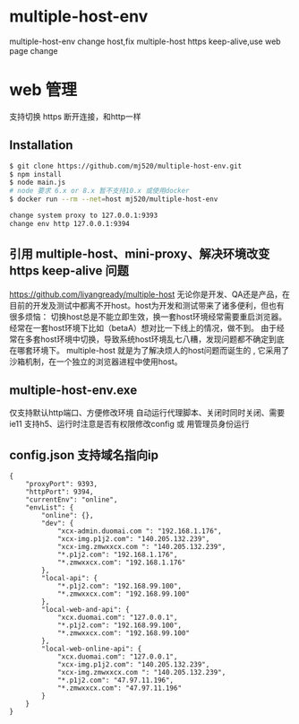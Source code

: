 # multiple-host-env

multiple-host-env change host,fix multiple-host https keep-alive,use web page change

# web 管理
支持切换 https 断开连接，和http一样

## Installation

```bash
$ git clone https://github.com/mj520/multiple-host-env.git
$ npm install
$ node main.js
# node 要求 6.x or 8.x 暂不支持10.x 或使用docker
$ docker run --rm --net=host mj520/multiple-host-env

change system proxy to 127.0.0.1:9393
change env http 127.0.0.1:9394
```

## 引用 multiple-host、mini-proxy、解决环境改变 https keep-alive 问题
https://github.com/liyangready/multiple-host
无论你是开发、QA还是产品，在目前的开发及测试中都离不开host。host为开发和测试带来了诸多便利，但也有很多烦恼：
切换host总是不能立即生效，换一套host环境经常需要重启浏览器。
经常在一套host环境下比如（betaA）想对比一下线上的情况，做不到。
由于经常在多套host环境中切换，导致系统host环境乱七八糟，发现问题都不确定到底在哪套环境下。
multiple-host 就是为了解决烦人的host问题而诞生的 , 它采用了 沙箱机制，在一个独立的浏览器进程中使用host。


## multiple-host-env.exe
仅支持默认http端口、方便修改环境
自动运行代理脚本、关闭时同时关闭、需要ie11 支持h5、运行时注意是否有权限修改config 或 用管理员身份运行


## config.json 支持域名指向ip
```
{
    "proxyPort": 9393,
    "httpPort": 9394,
    "currentEnv": "online",
    "envList": {
        "online": {},
        "dev": {
            "xcx-admin.duomai.com ": "192.168.1.176",
            "xcx-img.p1j2.com": "140.205.132.239",
            "xcx-img.zmwxxcx.com ": "140.205.132.239",
            "*.p1j2.com": "192.168.1.176",
            "*.zmwxxcx.com": "192.168.1.176"
        },
        "local-api": {
            "*.p1j2.com": "192.168.99.100",
            "*.zmwxxcx.com": "192.168.99.100"
        },
        "local-web-and-api": {
            "xcx.duomai.com": "127.0.0.1",
            "*.p1j2.com": "192.168.99.100",
            "*.zmwxxcx.com": "192.168.99.100"
        },
        "local-web-online-api": {
            "xcx.duomai.com": "127.0.0.1",
            "xcx-img.p1j2.com": "140.205.132.239",
            "xcx-img.zmwxxcx.com ": "140.205.132.239",
            "*.p1j2.com": "47.97.11.196",
            "*.zmwxxcx.com": "47.97.11.196"
        }
    }
}
```
